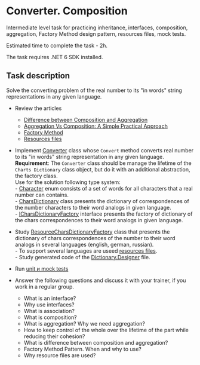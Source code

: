 # Converter. Composition

Intermediate level task for practicing inheritance, interfaces, composition, aggregation, Factory Method design pattern, resources files, mock tests.

Estimated time to complete the task - 2h.

The task requires .NET 6 SDK installed.

## Task description

Solve the converting problem of the real number to its "in words" string representations in any given language. 

- Review the articles
    - [Difference between Composition and Aggregation](https://www.c-sharpcorner.com/article/difference-between-composition-and-aggregation/)
    - [Aggregation Vs Composition: A Simple Practical Approach](https://www.c-sharpcorner.com/UploadFile/97fc7a/aggregation-vs-composition-a-simple-practical-approach/)
    - [Factory Method](https://refactoring.guru/design-patterns/factory-method)
    - [Resources files](https://docs.microsoft.com/en-us/dotnet/core/extensions/work-with-resx-files-programmatically)

- Implement [Converter](ConverterComposition/Converter.cs) class whose `Convert` method converts real number to its "in words" string representation in any given language.     
        **Requirement**: The `Converter` class should be manage the lifetime of the `Charts Dictionary` class object, but do it with an additional abstraction, the factory class.     
        Use for the solution following type system:     
        - [Сharacter](ConverterComposition/Character.cs) enum consists of a set of words for all characters that a real number can contains.     
        - [CharsDictionary](ConverterComposition/CharsDictionary.cs) class presents the dictionary of correspondences of the number characters to their word analogs in given language.    
        - [ICharsDictionaryFactory](ConverterComposition/ICharsDictionaryFactory.cs) interface presents the factory of dictionary of the chars correspondences to their word analogs in given language.   
    
- Study [ResourceCharsDictionaryFactory](ConverterComposition.Tests/ResourceCharsDictionaryFactory.cs) class that presents the dictionary of chars correspondences of the number to their word analogs in several languages (english, german, russian).      
        - To support several languages are useed [resources files](https://docs.microsoft.com/en-us/dotnet/core/extensions/work-with-resx-files-programmatically).     
        - Study generated code of the [Dictionary.Designer](ConverterComposition.Tests/Resources/Dictionary.Designer.cs) file.         

- Run [unit и mock tests](ConverterComposition.Tests/ConverterCompositionTests.cs)    

- Answer the following questions and discuss it with your trainer, if you work in a regular group.  
    - What is an interface?
    - Why use interfaces?
    - What is association?
    - What is composition? 
    - What is aggregation? Why we need aggregation?
    - How to keep control of the whole over the lifetime of the part while reducing their cohesion?
    - What is difference between composition and aggregation?
    - Factory Method Pattern. When and why to use?
    - Why resource files are used?
